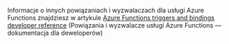 Informacje o innych powiązaniach i wyzwalaczach dla usługi Azure Functions znajdziesz w artykule [Azure Functions triggers and bindings developer reference](../articles/azure-functions/functions-triggers-bindings.md) (Powiązania i wyzwalacze usługi Azure Functions — dokumentacja dla deweloperów)



<!--HONumber=Nov16_HO2-->


